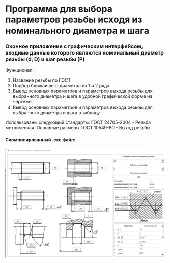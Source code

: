 <h1>Программа для выбора параметров резьбы исходя из номинального диаметра и шага</h1>
<h3>Оконное приложение с графическим интерфейсом, входные данные которого являются номинальный диаметр резьбы (d, D) и шаг резьбы (P)</h3>

Функционал:
1. Название резьбы по ГОСТ
2. Подбор ближайшего диаметра из 1 и 2 ряда
3. Вывод основных параметров и параметров выхода резьбы для выбранного диаметра и шага в удобной графической форме на чертеже
4. Вывод основных параметров и параметров выхода резьбы для выбранного диаметра и шага в таблицу

Использованы следующий стандарты:
ГОСТ 24705-2004 - Резьба метрическая. Основные размеры
ГОСТ 10549-80 - Выход резьбы

<h4>Скомпилированный .exe файл:</h4>

![alt text](pic/screenshot.png "Окно программы")
